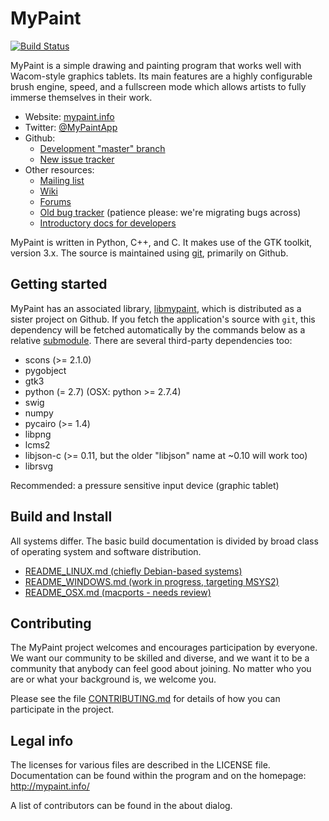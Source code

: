 MyPaint
=======
[![Build Status](https://travis-ci.org/mypaint/mypaint.png?branch=master)](https://travis-ci.org/mypaint/mypaint)

MyPaint is a simple drawing and painting program
that works well with Wacom-style graphics tablets.
Its main features are a highly configurable brush engine, speed,
and a fullscreen mode which allows artists to
fully immerse themselves in their work.

* Website: [mypaint.info](http://mypaint.info/)
* Twitter: [@MyPaintApp](https://twitter.com/MyPaintApp)
* Github:
  - [Development "master" branch](https://github.com/mypaint/mypaint)
  - [New issue tracker](https://github.com/mypaint/mypaint/issues)
* Other resources:
  - [Mailing list](https://mail.gna.org/listinfo/mypaint-discuss)
  - [Wiki](http://wiki.mypaint.info/)
  - [Forums](http://forum.intilinux.com/)
  - [Old bug tracker](http://gna.org/bugs/?group=mypaint)
    (patience please: we're migrating bugs across)
  - [Introductory docs for developers](http://wiki.mypaint.info/index.php?title=Documentation/ForDevelopers)

MyPaint is written in Python, C++, and C.
It makes use of the GTK toolkit, version 3.x.
The source is maintained using [git](http://www.git-scm.com),
primarily on Github.

Getting started
---------------

MyPaint has an associated library,
[libmypaint](https://github.com/mypaint/libmypaint),
which is distributed as a sister project on Github.
If you fetch the application's source with `git`,
this dependency will be fetched automatically
by the commands below as a relative
[submodule](http://www.git-scm.com/book/en/Git-Tools-Submodules).
There are several third-party dependencies too:

- scons (>= 2.1.0)
- pygobject
- gtk3
- python (= 2.7) (OSX: python >= 2.7.4)
- swig
- numpy
- pycairo (>= 1.4)
- libpng
- lcms2
- libjson-c (>= 0.11, but the older "libjson" name at ~0.10 will work too)
- librsvg

Recommended: a pressure sensitive input device (graphic tablet)

Build and Install
-----------------

All systems differ. The basic build documentation is divided by broad
class of operating system and software distribution.

* [README\_LINUX.md (chiefly Debian-based systems)](README_LINUX.md)
* [README\_WINDOWS.md (work in progress, targeting MSYS2)](README_WINDOWS.md)
* [README\_OSX.md (macports - needs review)](README_OSX.md)

Contributing
------------

The MyPaint project welcomes and encourages participation by everyone.
We want our community to be skilled and diverse, and we want it to be a
community that anybody can feel good about joining. No matter who you
are or what your background is, we welcome you.

Please see the file [CONTRIBUTING.md](CONTRIBUTING.md) for details of
how you can participate in the project.

Legal info
----------

The licenses for various files are described in the LICENSE file.
Documentation can be found within the program and on the homepage:
http://mypaint.info/

A list of contributors can be found in the about dialog.
